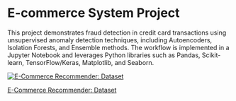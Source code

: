 # E-commerce System Project

This project demonstrates fraud detection in credit card transactions using unsupervised anomaly detection techniques, including Autoencoders, Isolation Forests, and Ensemble methods. The workflow is implemented in a Jupyter Notebook and leverages Python libraries such as Pandas, Scikit-learn, TensorFlow/Keras, Matplotlib, and Seaborn.

[![E-Commerce Recommender: Dataset](https://img.youtube.com/vi/Fbx0uA729HA/0.jpg)](https://youtu.be/Fbx0uA729HA)

[E-Commerce Recommender: Dataset](https://youtu.be/Fbx0uA729HA)
